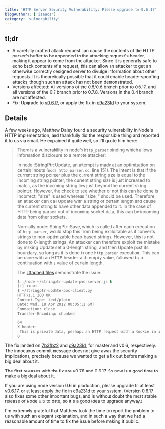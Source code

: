 ```yaml
---
title: 'HTTP Server Security Vulnerability: Please upgrade to 0.6.17'
blogAuthors: ['isaacs']
category: 'vulnerability'
---
```


## tl;dr

* A carefully crafted attack request can cause the contents of the HTTP parser's buffer to be appended to the attacking request's header, making it appear to come from the attacker. Since it is generally safe to echo back contents of a request, this can allow an attacker to get an otherwise correctly designed server to divulge information about other requests. It is theoretically possible that it could enable header-spoofing attacks, though such an attack has not been demonstrated.
* Versions affected: All versions of the 0.5/0.6 branch prior to 0.6.17, and all versions of the 0.7 branch prior to 0.7.8. Versions in the 0.4 branch are not affected.
* Fix: Upgrade to [v0.6.17](http://blog.nodejs.org/2012/05/04/version-0-6-17-stable/), or apply the fix in [c9a231d](https://github.com/joyent/node/commit/c9a231d) to your system.

## Details

A few weeks ago, Matthew Daley found a security vulnerability in Node's HTTP implementation, and thankfully did the responsible thing and reported it to us via email. He explained it quite well, so I'll quote him here:

> There is a vulnerability in node's `http_parser` binding which allows information disclosure to a remote attacker:
>
> In node::StringPtr::Update, an attempt is made at an optimization on certain inputs (`node_http_parser.cc`, line 151). The intent is that if the current string pointer plus the current string size is equal to the incoming string pointer, the current string size is just increased to match, as the incoming string lies just beyond the current string pointer. However, the check to see whether or not this can be done is incorrect; "size" is used whereas "size_" should be used. Therefore, an attacker can call Update with a string of certain length and cause the current string to have other data appended to it. In the case of HTTP being parsed out of incoming socket data, this can be incoming data from other sockets.
>
> Normally node::StringPtr::Save, which is called after each execution of `http_parser`, would stop this from being exploitable as it converts strings to non-optimizable heap-based strings. However, this is not done to 0-length strings. An attacker can therefore exploit the mistake by making Update set a 0-length string, and then Update past its boundary, so long as it is done in one `http_parser` execution. This can be done with an HTTP header with empty value, followed by a continuation with a value of certain length.
>
> The [attached files](https://gist.github.com/2628868) demonstrate the issue:
>
> ```bash
> $ ./node ~/stringptr-update-poc-server.js &
> [1] 11801
> $ ~/stringptr-update-poc-client.py
> HTTP/1.1 200 OK
> Content-Type: text/plain
> Date: Wed, 18 Apr 2012 00:05:11 GMT
> Connection: close
> Transfer-Encoding: chunked
>
> 64
> X header:
>  This is private data, perhaps an HTTP request with a Cookie in it.
> 0
> ```

The fix landed on [7b3fb22](https://github.com/joyent/node/commit/7b3fb22) and [c9a231d](https://github.com/joyent/node/commit/c9a231d), for master and v0.6, respectively. The innocuous commit message does not give away the security implications, precisely because we wanted to get a fix out before making a big deal about it.

The first releases with the fix are v0.7.8 and 0.6.17. So now is a good time to make a big deal about it.

If you are using node version 0.6 in production, please upgrade to at least [v0.6.17](http://blog.nodejs.org/2012/05/04/version-0-6-17-stable/), or at least apply the fix in [c9a231d](https://github.com/joyent/node/commit/c9a231d) to your system. (Version 0.6.17 also fixes some other important bugs, and is without doubt the most stable release of Node 0.6 to date, so it's a good idea to upgrade anyway.)

I'm extremely grateful that Matthew took the time to report the problem to us with such an elegant explanation, and in such a way that we had a reasonable amount of time to fix the issue before making it public.
